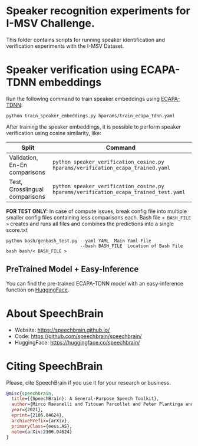 # Speaker recognition experiments for I-MSV Challenge.
This folder contains scripts for running speaker identification and verification experiments with the I-MSV Dataset.

# Speaker verification using ECAPA-TDNN embeddings
Run the following command to train speaker embeddings using [ECAPA-TDNN](https://arxiv.org/abs/2005.07143):

`python train_speaker_embeddings.py hparams/train_ecapa_tdnn.yaml`

After training the speaker embeddings, it is possible to perform speaker verification using cosine similarity, like:

| Split      | Command |
| ----------- | ----------- |
| Validation, En-En comparisons | `python speaker_verification_cosine.py hparams/verification_ecapa_trained.yaml` |
| Test, Crosslingual comparisons   | `python speaker_verification_cosine.py hparams/verification_ecapa_trained_test.yaml` |

**FOR TEST ONLY:** In case of compute issues, break config file into multiple smaller config files containing less comparisons each. Bash file `< BASH_FILE >` creates and runs all files and combines the predictions into a single score.txt
```
python bash/genbash_test.py --yaml YAML  Main Yaml File
                            --bash BASH_FILE  Location of Bash File
bash bash/< BASH_FILE >
```

## PreTrained Model + Easy-Inference
You can find the pre-trained ECAPA-TDNN model with an easy-inference function on [HuggingFace](https://huggingface.co/speechbrain/spkrec-ecapa-voxceleb).

# **About SpeechBrain**
- Website: https://speechbrain.github.io/
- Code: https://github.com/speechbrain/speechbrain/
- HuggingFace: https://huggingface.co/speechbrain/


# **Citing SpeechBrain**
Please, cite SpeechBrain if you use it for your research or business.

```bibtex
@misc{speechbrain,
  title={{SpeechBrain}: A General-Purpose Speech Toolkit},
  author={Mirco Ravanelli and Titouan Parcollet and Peter Plantinga and Aku Rouhe and Samuele Cornell and Loren Lugosch and Cem Subakan and Nauman Dawalatabad and Abdelwahab Heba and Jianyuan Zhong and Ju-Chieh Chou and Sung-Lin Yeh and Szu-Wei Fu and Chien-Feng Liao and Elena Rastorgueva and François Grondin and William Aris and Hwidong Na and Yan Gao and Renato De Mori and Yoshua Bengio},
  year={2021},
  eprint={2106.04624},
  archivePrefix={arXiv},
  primaryClass={eess.AS},
  note={arXiv:2106.04624}
}
```

